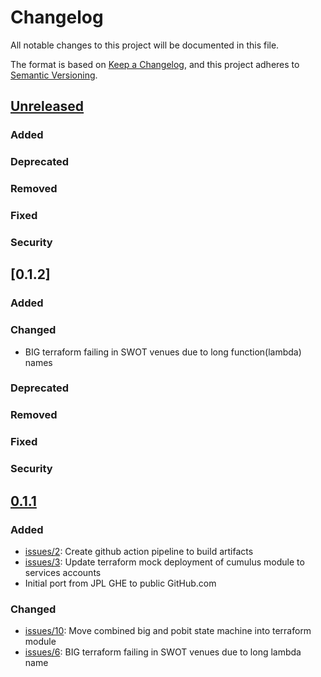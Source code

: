 # Changelog

All notable changes to this project will be documented in this file.

The format is based on [Keep a Changelog](https://keepachangelog.com/en/1.0.0/),
and this project adheres to [Semantic Versioning](https://semver.org/spec/v2.0.0.html).

## [Unreleased]
### Added
### Deprecated 
### Removed
### Fixed
### Security

## [0.1.2]
### Added
### Changed
- BIG terraform failing in SWOT venues due to long function(lambda) names
### Deprecated
### Removed
### Fixed
### Security

## [0.1.1]

### Added 
- [issues/2](https://github.com/podaac/bignbit/issues/2): Create github action pipeline to build artifacts
- [issues/3](https://github.com/podaac/bignbit/issues/3): Update terraform mock deployment of cumulus module to services accounts
- Initial port from JPL GHE to public GitHub.com

### Changed
- [issues/10](https://github.com/podaac/bignbit/issues/10): Move combined big and pobit state machine into terraform module
- [issues/6](https://github.com/podaac/bignbit/issues/6): BIG terraform failing in SWOT venues due to long lambda name


[Unreleased]: https://github.com/podaac/bignbit/compare/0.1.1...HEAD
[0.1.1]: https://github.com/podaac/bignbit/releases/tag/0.1.1
